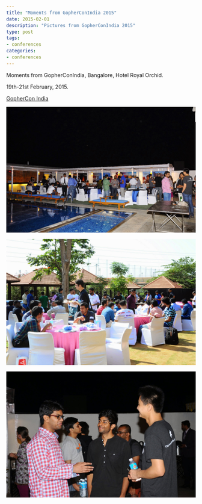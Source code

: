 ```yaml
---
title: "Moments from GopherConIndia 2015"
date: 2015-02-01
description: "Pictures from GopherConIndia 2015"
type: post
tags:
- conferences
categories:
- conferences
---
```


Moments from GopherConIndia, Bangalore, Hotel Royal Orchid. 

19th-21st February, 2015.

[GopherCon India](http://www.gophercon.in/)

![](tumblr_nkfjg7OyRZ1ttna56o3_1280.jpg)

![](tumblr_nkfjg7OyRZ1ttna56o9_1280.jpg)

![Yash Raj Singh at GopherConIndia](tumblr_nkfjg7OyRZ1ttna56o2_1280.jpg "Yash Raj Singh at GopherConIndia")
